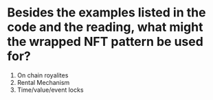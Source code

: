 # Besides the examples listed in the code and the reading, what might the wrapped NFT pattern be used for?

1. On chain royalites
2. Rental Mechanism
3. Time/value/event locks